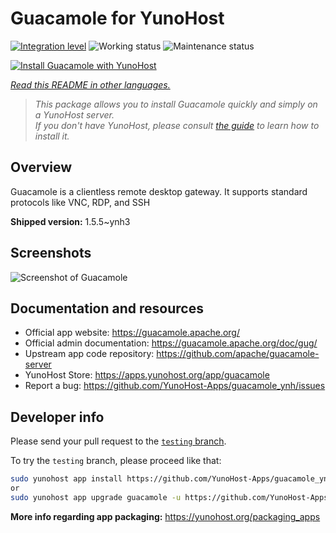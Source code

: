 <!--
N.B.: This README was automatically generated by <https://github.com/YunoHost/apps/tree/master/tools/readme_generator>
It shall NOT be edited by hand.
-->

# Guacamole for YunoHost

[![Integration level](https://apps.yunohost.org/badge/integration/guacamole)](https://ci-apps.yunohost.org/ci/apps/guacamole/)
![Working status](https://apps.yunohost.org/badge/state/guacamole)
![Maintenance status](https://apps.yunohost.org/badge/maintained/guacamole)

[![Install Guacamole with YunoHost](https://install-app.yunohost.org/install-with-yunohost.svg)](https://install-app.yunohost.org/?app=guacamole)

*[Read this README in other languages.](./ALL_README.md)*

> *This package allows you to install Guacamole quickly and simply on a YunoHost server.*  
> *If you don't have YunoHost, please consult [the guide](https://yunohost.org/install) to learn how to install it.*

## Overview

Guacamole is a clientless remote desktop gateway. It supports standard protocols like VNC, RDP, and SSH

**Shipped version:** 1.5.5~ynh3

## Screenshots

![Screenshot of Guacamole](./doc/screenshots/screenshot1.jpg)

## Documentation and resources

- Official app website: <https://guacamole.apache.org/>
- Official admin documentation: <https://guacamole.apache.org/doc/gug/>
- Upstream app code repository: <https://github.com/apache/guacamole-server>
- YunoHost Store: <https://apps.yunohost.org/app/guacamole>
- Report a bug: <https://github.com/YunoHost-Apps/guacamole_ynh/issues>

## Developer info

Please send your pull request to the [`testing` branch](https://github.com/YunoHost-Apps/guacamole_ynh/tree/testing).

To try the `testing` branch, please proceed like that:

```bash
sudo yunohost app install https://github.com/YunoHost-Apps/guacamole_ynh/tree/testing --debug
or
sudo yunohost app upgrade guacamole -u https://github.com/YunoHost-Apps/guacamole_ynh/tree/testing --debug
```

**More info regarding app packaging:** <https://yunohost.org/packaging_apps>
